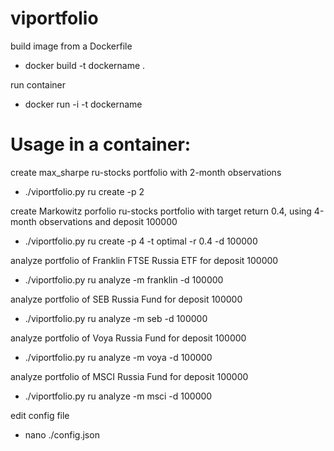 # viportfolio

build image from a Dockerfile
- docker build -t dockername .

run container
- docker run -i -t  dockername

# Usage in a container:
create max_sharpe ru-stocks portfolio with 2-month observations
- ./viportfolio.py ru create -p 2  

create Markowitz porfolio ru-stocks portfolio with target return 0.4, using 4-month observations and deposit 100000
- ./viportfolio.py ru create -p 4 -t optimal -r 0.4 -d 100000

analyze portfolio of Franklin FTSE Russia ETF for deposit 100000
- ./viportfolio.py  ru analyze -m franklin -d 100000

analyze portfolio of SEB Russia Fund for deposit 100000
- ./viportfolio.py  ru analyze -m seb -d 100000
 
analyze portfolio of Voya Russia Fund for deposit 100000
- ./viportfolio.py  ru analyze -m voya -d 100000

analyze portfolio of MSCI Russia Fund for deposit 100000
- ./viportfolio.py  ru analyze -m msci -d 100000

edit config file
- nano ./config.json

